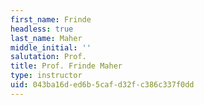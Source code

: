 ```yaml
---
first_name: Frinde
headless: true
last_name: Maher
middle_initial: ''
salutation: Prof.
title: Prof. Frinde Maher
type: instructor
uid: 043ba16d-ed6b-5caf-d32f-c386c337f0dd
---
```

